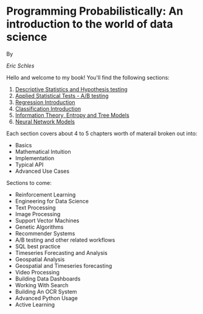 # Programming Probabilistically: An introduction to the world of data science

By 

_Eric Schles_

Hello and welcome to my book!  You'll find the following sections:

1. [Descriptive Statistics and Hypothesis testing](https://github.com/EricSchles/datascience_book/blob/master/Statistical_Tests.ipynb)
2. [Applied Statistical Tests - A/B testing](https://github.com/EricSchles/datascience_book/blob/master/Applying%20Statistical%20Tests%20-%2002.ipynb)
3. [Regression Introduction](https://github.com/EricSchles/datascience_book/blob/master/regression2.ipynb)
4. [Classification Introduction](https://github.com/EricSchles/datascience_book/blob/master/An%20Introduction%20to%20Classification%20-%2004.ipynb)
5. [Information Theory, Entropy and Tree Models](https://github.com/EricSchles/datascience_book/blob/master/An%20Introduction%20To%20Information%20Theory.ipynb)
6. [Neural Network Models](https://github.com/EricSchles/datascience_book/blob/master/An%20Introduction%20to%20Neural%20Networks.ipynb)

Each section covers about 4 to 5 chapters worth of materail broken out into:

* Basics
* Mathematical Intuition
* Implementation
* Typical API
* Advanced Use Cases

Sections to come:

* Reinforcement Learning
* Engineering for Data Science
* Text Processing
* Image Processing
* Support Vector Machines
* Genetic Algorithms
* Recommender Systems
* A/B testing and other related workflows
* SQL best practice
* Timeseries Forecasting and Analysis
* Geospatial Analysis
* Geospatial and Timeseries forecasting
* Video Processing
* Building Data Dashboards
* Working With Search
* Building An OCR System
* Advanced Python Usage
* Active Learning
